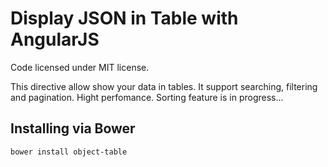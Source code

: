 Display JSON in Table with AngularJS
=================

Code licensed under MIT license.

This directive allow show your data in tables. It support searching, filtering and pagination.
Hight perfomance. Sorting feature is in progress...

## Installing via Bower
```
bower install object-table
```